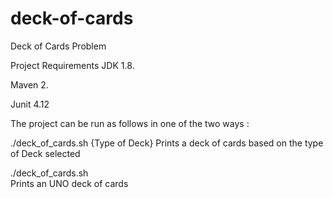 # deck-of-cards
Deck of Cards Problem

Project Requirements
JDK 1.8.

Maven 2.

Junit 4.12

The project can be run as follows in one of the two ways :

./deck_of_cards.sh {Type of Deck}
Prints a deck of cards based on the type of Deck selected

./deck_of_cards.sh  
Prints an UNO deck of cards
